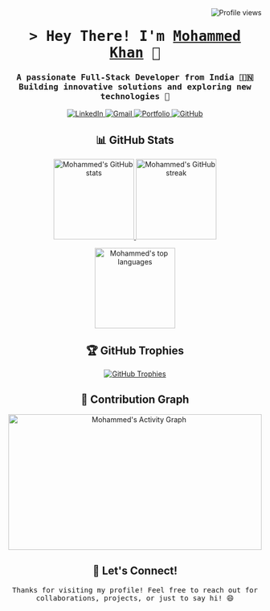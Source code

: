 <a href="#">
  <img align="right" src="https://komarev.com/ghpvc/?username=mehmedx7&label=Profile%20Views&color=0e75b6&style=flat" alt="Profile views" />
</a>

<!-- Intro -->
<h1 align="center">
  <samp>&gt; Hey There! I'm
    <b><a href="https://mohammedkhan.netlify.app/" target="_blank">Mohammed Khan</a></b> 👋
  </samp>
</h1>

<h3 align="center">
  <samp>
    A passionate <b>Full-Stack Developer</b> from <b>India</b> 🇮🇳 <br>
    Building innovative solutions and exploring new technologies 🚀
  </samp>
</h3>

<!-- Social Links -->
<p align="center">
  <a href="https://www.linkedin.com/in/mehmedx7" target="_blank">
    <img src="https://img.shields.io/badge/LinkedIn-0077B5?style=for-the-badge&logo=linkedin&logoColor=white" alt="LinkedIn" />
  </a>
  <a href="mailto:mehmedkhan16@gmail.com" target="_blank">
    <img src="https://img.shields.io/badge/Gmail-D14836?style=for-the-badge&logo=gmail&logoColor=white" alt="Gmail" />
  </a>
  <a href="https://mohammedkhan.netlify.app" target="_blank">
    <img src="https://img.shields.io/badge/Portfolio-FF5722?style=for-the-badge&logo=google-chrome&logoColor=white" alt="Portfolio" />
  </a>
  <a href="https://github.com/mehmedx7" target="_blank">
    <img src="https://img.shields.io/badge/GitHub-100000?style=for-the-badge&logo=github&logoColor=white" alt="GitHub" />
  </a>
</p>

<!-- GitHub Stats -->
<h2 align="center">📊 GitHub Stats</h2>

<p align="center">
  <a href="#">
    <img height="160" src="https://github-readme-stats.vercel.app/api?username=mehmedx7&count_private=true&include_all_commits=true&theme=radical&hide_border=true" alt="Mohammed's GitHub stats" />
  </a>
  <a href="#">
    <img height="160" src="https://github-readme-streak-stats.herokuapp.com/?user=mehmedx7&theme=radical&hide_border=true" alt="Mohammed's GitHub streak" />
  </a>
</p>

<p align="center">
  <a href="#">
    <img height="160" src="https://github-readme-stats.vercel.app/api/top-langs/?username=mehmedx7&layout=compact&theme=radical&hide_border=true" alt="Mohammed's top languages" />
  </a>
</p>

<!-- GitHub Trophies -->
<h2 align="center">🏆 GitHub Trophies</h2>

<p align="center">
  <a href="https://github.com/ryo-ma/github-profile-trophy">
    <img src="https://github-profile-trophy.vercel.app/?username=mehmedx7&theme=radical&no-frame=true&row=1&column=7" alt="GitHub Trophies" />
  </a>
</p>

<!-- Activity Graph -->
<h2 align="center">🚀 Contribution Graph</h2>

<p align="center">
  <a href="https://github.com/mehmedx7">
    <img height="270" width="100%" src="https://github-readme-activity-graph.vercel.app/graph?username=mehmedx7&bg_color=0d1117&color=52d4ff&line=ff006f&point=ffffff&area=true&hide_border=true" alt="Mohammed's Activity Graph" />
  </a>
</p>


<!-- Footer -->
<h2 align="center">🌟 Let's Connect!</h2>

<p align="center">
  <samp>
    Thanks for visiting my profile! Feel free to reach out for collaborations, projects, or just to say hi! 😄
  </samp>
</p>
